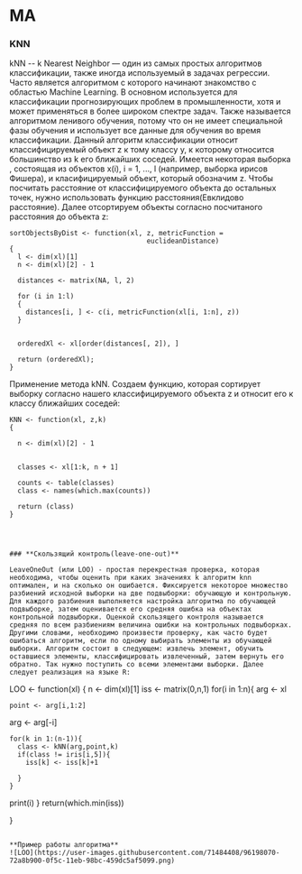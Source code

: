 # MA
### KNN
kNN -- k Nearest Neighbor  — один из самых простых алгоритмов классификации, также иногда используемый в задачах регрессии. Часто является алгоритмом с которого начинают знакомство с областью Machine Learning. В основном используется для классификации прогнозирующих проблем в промышленности, хотя и может применяться в более широком спектре задач. Также называется  алгоритмом ленивого обучения, потому что он не имеет специальной фазы обучения и использует все данные для обучения во время классификации. Данный алгоритм классификации относит классифицируемый объект z к тому классу y, к которому относится большинство из k его ближайших соседей. Имеется некоторая выборка , состоящая из объектов x(i), i = 1, ..., l (например, выборка ирисов Фишера), и класифицируемый объект, который обозначим z. Чтобы посчитать расстояние от классифицируемого объекта до остальных точек, нужно использовать функцию расстояния(Евклидово расстояние). Далее отсортируем объекты согласно посчитаного расстояния до объекта z:



```
sortObjectsByDist <- function(xl, z, metricFunction =
                                  euclideanDistance)
{
  l <- dim(xl)[1]
  n <- dim(xl)[2] - 1

  distances <- matrix(NA, l, 2)
  
  for (i in 1:l)
  {
    distances[i, ] <- c(i, metricFunction(xl[i, 1:n], z))
  }
  

  orderedXl <- xl[order(distances[, 2]), ]
  
  return (orderedXl);
}
```

Применение  метода kNN. Создаем функцию, которая сортирует выборку согласно нашего классифицируемого объекта z и относит его к классу ближайших соседей:

```
KNN <- function(xl, z,k)
{
  
  n <- dim(xl)[2] - 1
  
  
  classes <- xl[1:k, n + 1]

  counts <- table(classes)
  class <- names(which.max(counts))
  
  return (class)
}




### **Скользящий контроль(leave-one-out)**

LeaveOneOut (или LOO) - простая перекрестная проверка, которая необходима, чтобы оценить при каких значениях k алгоритм knn оптимален, и на сколько он ошибается. Фиксируется некоторое множество разбиений исходной выборки на две подвыборки: обучающую и контрольную. Для каждого разбиения выполняется настройка алгоритма по обучающей подвыборке, затем оценивается его средняя ошибка на объектах контрольной подвыборки. Оценкой скользящего контроля называется средняя по всем разбиениям величина ошибки на контрольных подвыборках. Другими словами, необходимо произвести проверку, как часто будет ошибаться алгоритм, если по одному выбирать элементы из обучающей выборки. Алгоритм состоит в следующем: извлечь элемент, обучить оставшиеся элементы, классифицировать извлеченный, затем вернуть его обратно. Так нужно поступить со всеми элементами выборки. Далее следует реализация на языке R:

```
LOO <- function(xl)
{
  n <- dim(xl)[1]
  iss <- matrix(0,n,1)
  for(i in 1:n){
    arg <- xl
    
    point <- arg[i,1:2]
    
   arg <- arg[-i]
    
    
    for(k in 1:(n-1)){
      class <- kNN(arg,point,k)
      if(class != iris[i,5]){
        iss[k] <- iss[k]+1
       
      }
    }
   print(i)
  }
  return(which.min(iss))
  
}
```

**Пример работы алгоритма**
![LOO](https://user-images.githubusercontent.com/71484408/96198070-72a8b900-0f5c-11eb-98bc-459dc5af5099.png)

```
